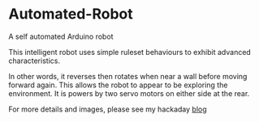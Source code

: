# Automated-Robot
A self automated Arduino robot

This intelligent robot uses simple ruleset behaviours to exhibit advanced characteristics. 

In other words, it reverses then rotates when near a wall before moving forward again. This allows the robot to appear to be exploring the environment. It is powers by two servo motors on either side at the rear.

For more details and images, please see my hackaday [blog](https://hackaday.io/project/180740-automated-robot)
